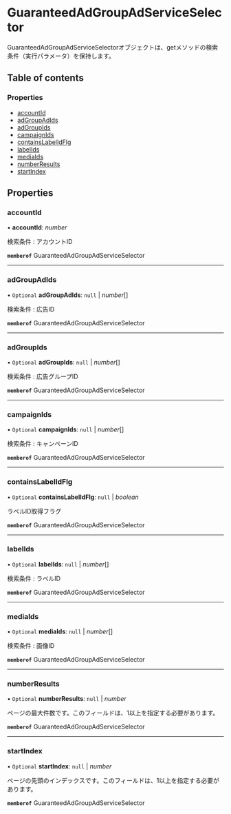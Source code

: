 # GuaranteedAdGroupAdServiceSelector


<div lang=\"ja\">GuaranteedAdGroupAdServiceSelectorオブジェクトは、getメソッドの検索条件（実行パラメータ）を保持します。</div> 

## Table of contents

### Properties

- [accountId](guaranteedadgroupadserviceselector.md#accountid)
- [adGroupAdIds](guaranteedadgroupadserviceselector.md#adgroupadids)
- [adGroupIds](guaranteedadgroupadserviceselector.md#adgroupids)
- [campaignIds](guaranteedadgroupadserviceselector.md#campaignids)
- [containsLabelIdFlg](guaranteedadgroupadserviceselector.md#containslabelidflg)
- [labelIds](guaranteedadgroupadserviceselector.md#labelids)
- [mediaIds](guaranteedadgroupadserviceselector.md#mediaids)
- [numberResults](guaranteedadgroupadserviceselector.md#numberresults)
- [startIndex](guaranteedadgroupadserviceselector.md#startindex)

## Properties

### accountId

• **accountId**: *number*

<div lang=\"ja\">検索条件 : アカウントID</div> 

**`memberof`** GuaranteedAdGroupAdServiceSelector

___

### adGroupAdIds

• `Optional` **adGroupAdIds**: ``null`` \| *number*[]

<div lang=\"ja\">検索条件 : 広告ID</div> 

**`memberof`** GuaranteedAdGroupAdServiceSelector

___

### adGroupIds

• `Optional` **adGroupIds**: ``null`` \| *number*[]

<div lang=\"ja\">検索条件 : 広告グループID</div> 

**`memberof`** GuaranteedAdGroupAdServiceSelector

___

### campaignIds

• `Optional` **campaignIds**: ``null`` \| *number*[]

<div lang=\"ja\">検索条件 : キャンペーンID</div> 

**`memberof`** GuaranteedAdGroupAdServiceSelector

___

### containsLabelIdFlg

• `Optional` **containsLabelIdFlg**: ``null`` \| *boolean*

<div lang=\"ja\">ラベルID取得フラグ</div> 

**`memberof`** GuaranteedAdGroupAdServiceSelector

___

### labelIds

• `Optional` **labelIds**: ``null`` \| *number*[]

<div lang=\"ja\">検索条件 : ラベルID</div> 

**`memberof`** GuaranteedAdGroupAdServiceSelector

___

### mediaIds

• `Optional` **mediaIds**: ``null`` \| *number*[]

<div lang=\"ja\">検索条件 : 画像ID</div> 

**`memberof`** GuaranteedAdGroupAdServiceSelector

___

### numberResults

• `Optional` **numberResults**: ``null`` \| *number*

<div lang=\"ja\">ページの最大件数です。このフィールドは、1以上を指定する必要があります。</div> 

**`memberof`** GuaranteedAdGroupAdServiceSelector

___

### startIndex

• `Optional` **startIndex**: ``null`` \| *number*

<div lang=\"ja\">ページの先頭のインデックスです。このフィールドは、1以上を指定する必要があります。</div> 

**`memberof`** GuaranteedAdGroupAdServiceSelector
